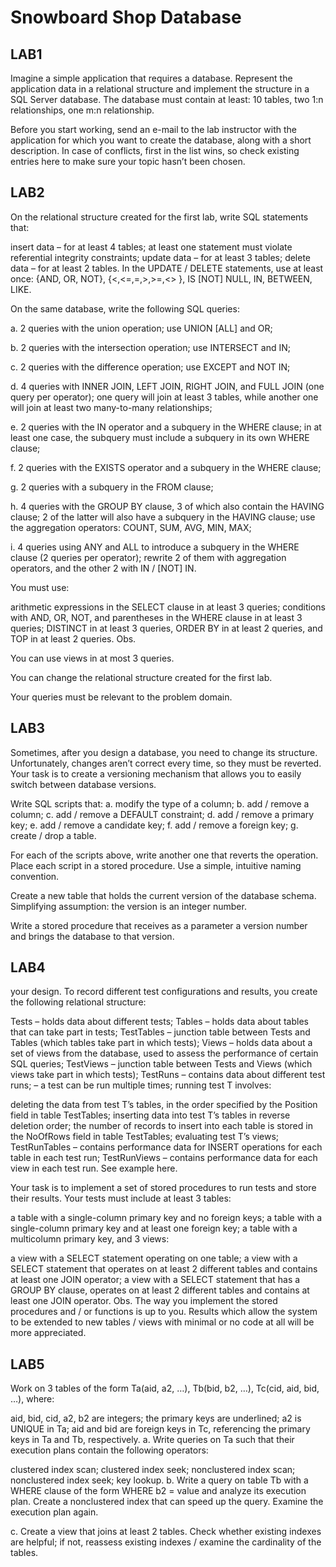 # Snowboard Shop Database


## LAB1
Imagine a simple application that requires a database. Represent the application data in a relational structure and implement the structure in a SQL Server database. The database must contain at least: 10 tables, two 1:n relationships, one m:n relationship.

Before you start working, send an e-mail to the lab instructor with the application for which you want to create the database, along with a short description. In case of conflicts, first in the list wins, so check existing entries here to make sure your topic hasn’t been chosen.

## LAB2
On the relational structure created for the first lab, write SQL statements that:

insert data – for at least 4 tables; at least one statement must violate referential integrity constraints;
update data – for at least 3 tables;
delete data – for at least 2 tables.
In the UPDATE / DELETE statements, use at least once: {AND, OR, NOT},  {<,<=,=,>,>=,<> }, IS [NOT] NULL, IN, BETWEEN, LIKE.

On the same database, write the following SQL queries:

a. 2 queries with the union operation; use UNION [ALL] and OR;

b. 2 queries with the intersection operation; use INTERSECT and IN;

c. 2 queries with the difference operation; use EXCEPT and NOT IN;

d. 4 queries with INNER JOIN, LEFT JOIN, RIGHT JOIN, and FULL JOIN (one query per operator); one query will join at least 3 tables, while another one will join at least two many-to-many relationships;

e. 2 queries with the IN operator and a subquery in the WHERE clause; in at least one case, the subquery must include a subquery in its own WHERE clause;

f. 2 queries with the EXISTS operator and a subquery in the WHERE clause;

g. 2 queries with a subquery in the FROM clause;                         

h. 4 queries with the GROUP BY clause, 3 of which also contain the HAVING clause; 2 of the latter will also have a subquery in the HAVING clause; use the aggregation operators: COUNT, SUM, AVG, MIN, MAX;

i. 4 queries using ANY and ALL to introduce a subquery in the WHERE clause (2 queries per operator); rewrite 2 of them with aggregation operators, and the other 2 with IN / [NOT] IN.

You must use:

arithmetic expressions in the SELECT clause in at least 3 queries;
conditions with AND, OR, NOT, and parentheses in the WHERE clause in at least 3 queries;
DISTINCT in at least 3 queries, ORDER BY in at least 2 queries, and TOP in at least 2 queries.
Obs.

You can use views in at most 3 queries.

You can change the relational structure created for the first lab.

Your queries must be relevant to the problem domain.

## LAB3
Sometimes, after you design a database, you need to change its structure. Unfortunately, changes aren’t correct every time, so they must be reverted. Your task is to create a versioning mechanism that allows you to easily switch between database versions.

Write SQL scripts that:
a. modify the type of a column;
b. add / remove a column;
c. add / remove a DEFAULT constraint;
d. add / remove a primary key;
e. add / remove a candidate key;
f. add / remove a foreign key;
g. create / drop a table.

For each of the scripts above, write another one that reverts the operation. Place each script in a stored procedure. Use a simple, intuitive naming convention.

Create a new table that holds the current version of the database schema. Simplifying assumption: the version is an integer number.

Write a stored procedure that receives as a parameter a version number and brings the database to that version.

## LAB4
your design. To record different test configurations and results, you create the following relational structure:

Tests – holds data about different tests;
Tables – holds data about tables that can take part in tests;
TestTables – junction table between Tests and Tables (which tables take part in which tests);
Views – holds data about a set of views from the database, used to assess the performance of certain SQL queries;
TestViews – junction table between Tests and Views (which views take part in which tests);
TestRuns – contains data about different test runs;
– a test can be run multiple times; running test T involves:

deleting the data from test T’s tables, in the order specified by the Position field in table TestTables;
inserting data into test T’s tables in reverse deletion order; the number of records to insert into each table is stored in the NoOfRows field in table TestTables;
evaluating test T’s views;
TestRunTables – contains performance data for INSERT operations for each table in each test run;
TestRunViews – contains performance data for each view in each test run. See example here.

Your task is to implement a set of stored procedures to run tests and store their results. Your tests must include at least 3 tables:

a table with a single-column primary key and no foreign keys;
a table with a single-column primary key and at least one foreign key;
a table with a multicolumn primary key,
and 3 views:

a view with a SELECT statement operating on one table;
a view with a SELECT statement that operates on at least 2 different tables and contains at least one JOIN operator;
a view with a SELECT statement that has a GROUP BY clause, operates on at least 2 different tables and contains at least one JOIN operator.
Obs. The way you implement the stored procedures and / or functions is up to you. Results which allow the system to be extended to new tables / views with minimal or no code at all will be more appreciated.

## LAB5
Work on 3 tables of the form Ta(aid, a2, …), Tb(bid, b2, …), Tc(cid, aid, bid, …), where:

aid, bid, cid, a2, b2 are integers;
the primary keys are underlined;
a2 is UNIQUE in Ta;
aid and bid are foreign keys in Tc, referencing the primary keys in Ta and Tb, respectively.
a. Write queries on Ta such that their execution plans contain the following operators:

clustered index scan;
clustered index seek;
nonclustered index scan;
nonclustered index seek;
key lookup.
b. Write a query on table Tb with a WHERE clause of the form WHERE b2 = value and analyze its execution plan. Create a nonclustered index that can speed up the query. Examine the execution plan again.

c. Create a view that joins at least 2 tables. Check whether existing indexes are helpful; if not, reassess existing indexes / examine the cardinality of the tables.
